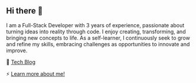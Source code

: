 ## Hi there 👋

I am a Full-Stack Developer with 3 years of experience, passionate about turning ideas into reality through code. I enjoy creating, transforming, and bringing new concepts to life. As a self-learner, I continuously seek to grow and refine my skills, embracing challenges as opportunities to innovate and improve.

📝 [Tech Blog](https://medium.com/@jaeyeonjung3)

⚡ [Learn more about me!](https://solbijae.github.io/jaeyeonjung/)

<!--
**solbijae/solbijae** is a ✨ _special_ ✨ repository because its `README.md` (this file) appears on your GitHub profile.

Here are some ideas to get you started:

- 🔭 I’m currently working on ...
- 🌱 I’m currently learning ...
- 👯 I’m looking to collaborate on ...
- 🤔 I’m looking for help with ...
- 💬 Ask me about ...
- 📫 How to reach me: ...
- 😄 Pronouns: ...
- ⚡ Fun fact: ...

https://shields.io/ 사용해서 아이콘 추가 가능
-->
